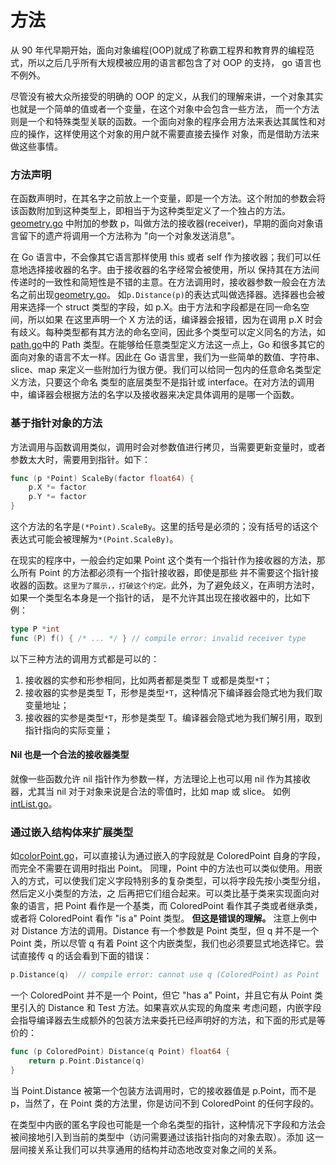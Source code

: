 # 方法

从 90 年代早期开始，面向对象编程(OOP)就成了称霸工程界和教育界的编程范式，所以之后几乎所有大规模被应用的语言都包含了对 OOP 的支持，
go 语言也不例外。

尽管没有被大众所接受的明确的 OOP 的定义，从我们的理解来讲，一个对象其实也就是一个简单的值或者一个变量，在这个对象中会包含一些方法，
而一个方法则是一个和特殊类型关联的函数。一个面向对象的程序会用方法来表达其属性和对应的操作，这样使用这个对象的用户就不需要直接去操作
对象，而是借助方法来做这些事情。

### 方法声明

在函数声明时，在其名字之前放上一个变量，即是一个方法。这个附加的参数会将该函数附加到这种类型上，即相当于为这种类型定义了一个独占的方法。
[geometry.go](./geometry/geometry.go) 中附加的参数 p，叫做方法的接收器(receiver)，早期的面向对象语言留下的遗产将调用一个方法称为
"向一个对象发送消息"。

在 Go 语言中，不会像其它语言那样使用 this 或者 self 作为接收器；我们可以任意地选择接收器的名字。由于接收器的名字经常会被使用，所以
保持其在方法间传递时的一致性和简短性是不错的主意。在方法调用时，接收器参数一般会在方法名之前出现[geometry.go](./cmd/geometry.go)。
如`p.Distance(p)`的表达式叫做选择器。选择器也会被用来选择一个 struct 类型的字段，如 p.X。由于方法和字段都是在同一命名空间，所以如果
在这里声明一个 X 方法的话，编译器会报错，因为在调用 p.X 时会有歧义。每种类型都有其方法的命名空间，因此多个类型可以定义同名的方法，如
[path.go](./geometry/path.go)中的 Path 类型。在能够给任意类型定义方法这一点上，Go 和很多其它的面向对象的语言不太一样。因此在
Go 语言里，我们为一些简单的数值、字符串、slice、map 来定义一些附加行为很方便。我们可以给同一包内的任意命名类型定义方法，只要这个命名
类型的底层类型不是指针或 interface。在对方法的调用中，编译器会根据方法的名字以及接收器来决定具体调用的是哪一个函数。

### 基于指针对象的方法

方法调用与函数调用类似，调用时会对参数值进行拷贝，当需要更新变量时，或者参数太大时，需要用到指针。如下：

```go
func (p *Point) ScaleBy(factor float64) {
	p.X *= factor
	p.Y *= factor
}
```

这个方法的名字是`(*Point).ScaleBy`。这里的括号是必须的；没有括号的话这个表达式可能会被理解为`*(Point.ScaleBy)`。

在现实的程序中，一般会约定如果 Point 这个类有一个指针作为接收器的方法，那么所有 Point 的方法都必须有一个指针接收器，即使是那些
并不需要这个指针接收器的函数。`这里为了展示，，打破这个约定。`此外，为了避免歧义，在声明方法时，如果一个类型名本身是一个指针的话，
是不允许其出现在接收器中的，比如下例：

```go
type P *int
func (P) f() { /* ... */ } // compile error: invalid receiver type
```

以下三种方法的调用方式都是可以的：

1.  接收器的实参和形参相同，比如两者都是类型 T 或都是类型`*T`；
2.  接收器的实参是类型 T，形参是类型`*T`，这种情况下编译器会隐式地为我们取变量地址；
3.  接收器的实参是类型`*T`，形参是类型 T。编译器会隐式地为我们解引用，取到指针指向的实际变量；

#### Nil 也是一个合法的接收器类型

就像一些函数允许 nil 指针作为参数一样，方法理论上也可以用 nil 作为其接收器，尤其当 nil 对于对象来说是合法的零值时，比如 map 或 slice。
如例[intList.go](./intList/intList.go)。

### 通过嵌入结构体来扩展类型

如[colorPoint.go](./cmd/colorPoint.go)，可以直接认为通过嵌入的字段就是 ColoredPoint 自身的字段，而完全不需要在调用时指出 Point。
同理，Point 中的方法也可以类似使用。用嵌入的方式，可以使我们定义字段特别多的复杂类型，可以将字段先按小类型分组，然后定义小类型的方法，之
后再把它们组合起来。可以类比基于类来实现面向对象的语言，把 Point 看作是一个基类，而 ColoredPoint 看作其子类或者继承类，或者将 ColoredPoint
看作 "is a" Point 类型。 **但这是错误的理解。** 注意上例中对 Distance 方法的调用。Distance 有一个参数是 Point 类型，但 q 并不是一个
Point 类，所以尽管 q 有着 Point 这个内嵌类型，我们也必须要显式地选择它。尝试直接传 q 的话会看到下面的错误：

```go
p.Distance(q)  // compile error: cannot use q (ColoredPoint) as Point
```

一个 ColoredPoint 并不是一个 Point，但它 "has a" Point，并且它有从 Point 类里引入的 Distance 和 Test 方法。如果喜欢从实现的角度来
考虑问题，内嵌字段会指导编译器去生成额外的包装方法来委托已经声明好的方法，和下面的形式是等价的：

```go
func (p ColoredPoint) Distance(q Point) float64 {
	return p.Point.Distance(q)
}
```

当 Point.Distance 被第一个包装方法调用时，它的接收器值是 p.Point，而不是 p，当然了，在 Point 类的方法里，你是访问不到 ColoredPoint
的任何字段的。

在类型中内嵌的匿名字段也可能是一个命名类型的指针，这种情况下字段和方法会被间接地引入到当前的类型中（访问需要通过该指针指向的对象去取）。添加
这一层间接关系让我们可以共享通用的结构并动态地改变对象之间的关系。